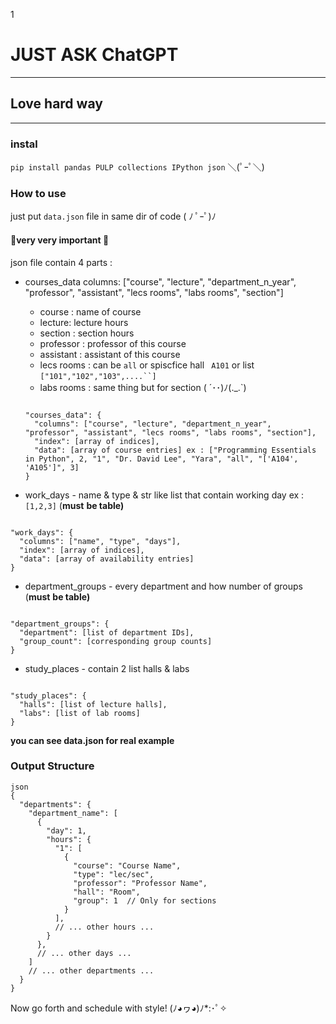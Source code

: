 1

# JUST ASK ChatGPT

---

## Love hard way

---

### instal

`pip install pandas PULP collections IPython json`  ＼(ﾟｰﾟ＼)

### How to use 

just put `data.json` file in same dir of code  ( ﾉ ﾟｰﾟ)ﾉ

#### 🛑very very important 🛑

json file contain 4 parts :

- courses_data  columns: ["course", "lecture", "department_n_year", "professor", "assistant", "lecs rooms", "labs rooms", "section"]

  - course : name of course
  - lecture: lecture hours
  - section : section hours
  - professor : professor of this course
  - assistant : assistant of this course
  - lecs rooms : can be `all` or spiscfice hall ` A101`  or list `["101","102","103",....``]`
  - labs rooms : same thing but for section ( ´･･)ﾉ(._.`)

  ```

  "courses_data": {
    "columns": ["course", "lecture", "department_n_year", "professor", "assistant", "lecs rooms", "labs rooms", "section"],
    "index": [array of indices],
    "data": [array of course entries] ex : ["Programming Essentials in Python", 2, "1", "Dr. David Lee", "Yara", "all", "['A104', 'A105']", 3]
  }
  ```
- work_days -  name & type & str like list that contain working day ex :`[1,2,3]`  (**must** **be table)**

```

"work_days": {
  "columns": ["name", "type", "days"],
  "index": [array of indices],
  "data": [array of availability entries]
}
```

- department_groups - every department and  how number of groups (**must** **be table)**

```

"department_groups": {
  "department": [list of department IDs],
  "group_count": [corresponding group counts]
}
```

- study_places - contain 2 list halls & labs

```

"study_places": {
  "halls": [list of lecture halls],
  "labs": [list of lab rooms]
}
```

**you can see data.json for real example**

### Output Structure

```
json
{
  "departments": {
    "department_name": [
      {
        "day": 1,
        "hours": {
          "1": [
            {
              "course": "Course Name",
              "type": "lec/sec",
              "professor": "Professor Name",
              "hall": "Room",
              "group": 1  // Only for sections
            }
          ],
          // ... other hours ...
        }
      },
      // ... other days ...
    ]
    // ... other departments ...
  }
}
```



Now go forth and schedule with style! (ﾉ◕ヮ◕)ﾉ*:･ﾟ✧
